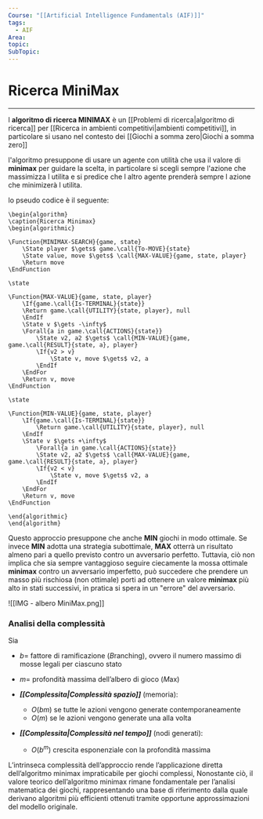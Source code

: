 ```yaml
---
Course: "[[Artificial Intelligence Fundamentals (AIF)]]"
tags:
  - AIF
Area: 
topic: 
SubTopic: 
---
```


# Ricerca MiniMax
---
l **algoritmo di ricerca MINIMAX** è un [[Problemi di ricerca|algoritmo di ricerca]] per [[Ricerca in ambienti competitivi|ambienti competitivi]], in particolare si usano nel contesto dei [[Giochi a somma zero|Giochi a somma zero]]


l'algoritmo presuppone di usare un agente con utilità che usa il valore di **minimax** per guidare la scelta, in particolare si scegli sempre l'azione che massimizza l utilita e si predice che l altro agente prenderà sempre l azione che minimizerà  l utilita.

lo pseudo codice è il seguente:
```pseudo
\begin{algorithm}
\caption{Ricerca Minimax}
\begin{algorithmic}

\Function{MINIMAX-SEARCH}{game, state}
    \State player $\gets$ game.\call{To-MOVE}{state}
    \State value, move $\gets$ \call{MAX-VALUE}{game, state, player}
    \Return move
\EndFunction

\state 

\Function{MAX-VALUE}{game, state, player}
    \If{game.\call{Is-TERMINAL}{state}}
	\Return game.\call{UTILITY}{state, player}, null
    \EndIf
    \State v $\gets -\infty$
	\Forall{a in game.\call{ACTIONS}{state}}
        \State v2, a2 $\gets$ \call{MIN-VALUE}{game, game.\call{RESULT}{state, a}, player}
        \If{v2 > v}
            \State v, move $\gets$ v2, a
        \EndIf
    \EndFor
    \Return v, move
\EndFunction

\state 

\Function{MIN-VALUE}{game, state, player}
    \If{game.\call{Is-TERMINAL}{state}}
        \Return game.\call{UTILITY}{state, player}, null
    \EndIf
    \State v $\gets +\infty$
	    \Forall{a in game.\call{ACTIONS}{state}}
        \State v2, a2 $\gets$ \call{MAX-VALUE}{game, game.\call{RESULT}{state, a}, player}
        \If{v2 < v}
            \State v, move $\gets$ v2, a
        \EndIf
    \EndFor
    \Return v, move
\EndFunction

\end{algorithmic}
\end{algorithm}

```

Questo approccio presuppone che anche **MIN** giochi in modo ottimale. Se invece **MIN** adotta una strategia subottimale, **MAX** otterrà un risultato almeno pari a quello previsto contro un avversario perfetto. Tuttavia, ciò non implica che sia sempre vantaggioso seguire ciecamente la mossa ottimale **minimax** contro un avversario imperfetto, può succedere che prendere un masso più rischiosa (non ottimale) porti ad ottenere un valore **minimax** più alto in stati successivi, in pratica si spera in un "errore" del avversario.


![[IMG - albero MiniMax.png]]

### Analisi della complessità
Sia  
- $b=$ fattore di ramificazione (*B*ranching), ovvero il numero massimo di mosse legali per ciascuno stato  
- $m=$ profondità massima dell’albero di gioco (*M*ax)  

- **_[[Complessita|Complessità spazio]]_** (memoria):  
  - $O(bm)$ se tutte le azioni vengono generate contemporaneamente  
  - $O(m)$ se le azioni vengono generate una alla volta  
- **_[[Complessita|Complessità nel tempo]]_** (nodi generati):  
  - $O(b^m)$ crescita esponenziale con la profondità massima  


L’intrinseca complessità dell’approccio rende l’applicazione diretta dell’algoritmo minimax impraticabile per giochi complessi, Nonostante ciò, il valore teorico dell’algoritmo minimax rimane fondamentale per l’analisi matematica dei giochi, rappresentando una base di riferimento dalla quale derivano algoritmi più efficienti ottenuti tramite opportune approssimazioni del modello originale.
